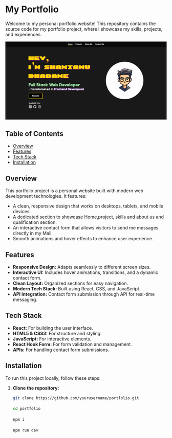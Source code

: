 # My Portfolio

Welcome to my personal portfolio website! This repository contains the source code for my portfolio project, where I showcase my skills, projects, and experiences.


<img src= "./portfolioprev.png">

## Table of Contents
- [Overview](#overview)
- [Features](#features)
- [Tech Stack](#tech-stack)
- [Installation](#installation)


## Overview
This portfolio project is a personal website built with modern web development technologies. It features:
- A clean, responsive design that works on desktops, tablets, and mobile devices.
- A dedicated section to showcase Home,project, skills  and about us and qualification section.
- An interactive contact form that allows visitors to send me messages directly in my Mail.
- Smooth animations and hover effects to enhance user experience.

## Features
- **Responsive Design:** Adapts seamlessly to different screen sizes.
- **Interactive UI:** Includes hover animations, transitions, and a dynamic contact form.
- **Clean Layout:** Organized sections for easy navigation.
- **Modern Tech Stack:** Built using React, CSS, and JavaScript.
- **API Integration:** Contact form submission through API for real-time messaging.

## Tech Stack
- **React:** For building the user interface.
- **HTML5 & CSS3:** For structure and styling.
- **JavaScript:** For interactive elements.
- **React Hook Form:** For form validation and management.
- **APIs:** For handling contact form submissions.

## Installation
To run this project locally, follow these steps:

1. **Clone the repository:**
   ```bash
   git clone https://github.com/yourusername/portfolio.git

   cd portfolio

   npm i

   npm run dev
